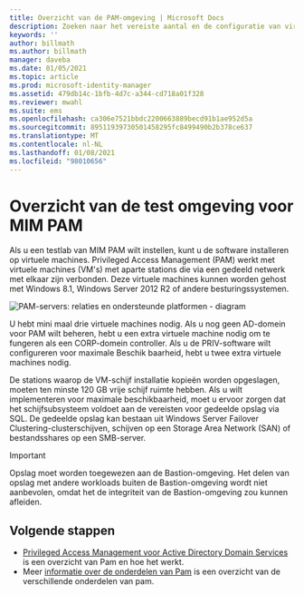 ```yaml
---
title: Overzicht van de PAM-omgeving | Microsoft Docs
description: Zoeken naar het vereiste aantal en de configuratie van virtuele machines die in Privileged Access Management kunnen worden geïmplementeerd
keywords: ''
author: billmath
ms.author: billmath
manager: daveba
ms.date: 01/05/2021
ms.topic: article
ms.prod: microsoft-identity-manager
ms.assetid: 479db14c-1bfb-4d7c-a344-cd718a01f328
ms.reviewer: mwahl
ms.suite: ems
ms.openlocfilehash: ca306e7521bbdc2200663889becd91b1ae952d5a
ms.sourcegitcommit: 89511939730501458295fc8499490b2b378ce637
ms.translationtype: MT
ms.contentlocale: nl-NL
ms.lasthandoff: 01/08/2021
ms.locfileid: "98010656"
---
```

# <a name="mim-pam-test-lab-environment-overview"></a>Overzicht van de test omgeving voor MIM PAM

Als u een testlab van MIM PAM wilt instellen, kunt u de software installeren op virtuele machines.
Privileged Access Management (PAM) werkt met virtuele machines (VM's) met aparte stations die via een gedeeld netwerk met elkaar zijn verbonden. Deze virtuele machines kunnen worden gehost met Windows 8.1, Windows Server 2012 R2 of andere besturingssystemen.

![PAM-servers: relaties en ondersteunde platformen - diagram](media/pam-test-lab-architecture.png)

U hebt mini maal drie virtuele machines nodig.  Als u nog geen AD-domein voor PAM wilt beheren, hebt u een extra virtuele machine nodig om te fungeren als een CORP-domein controller.  Als u de PRIV-software wilt configureren voor maximale Beschik baarheid, hebt u twee extra virtuele machines nodig.

De stations waarop de VM-schijf installatie kopieën worden opgeslagen, moeten ten minste 120 GB vrije schijf ruimte hebben.  Als u wilt implementeren voor maximale beschikbaarheid, moet u ervoor zorgen dat het schijfsubsysteem voldoet aan de vereisten voor gedeelde opslag via SQL.  De gedeelde opslag kan bestaan uit Windows Server Failover Clustering-clusterschijven, schijven op een Storage Area Network (SAN) of bestandsshares op een SMB-server.

> [!IMPORTANT]
> Opslag moet worden toegewezen aan de Bastion-omgeving. Het delen van opslag met andere workloads buiten de Bastion-omgeving wordt niet aanbevolen, omdat het de integriteit van de Bastion-omgeving zou kunnen afleiden.

## <a name="next-steps"></a>Volgende stappen

- [Privileged Access Management voor Active Directory Domain Services](privileged-identity-management-for-active-directory-domain-services.md) is een overzicht van Pam en hoe het werkt.
- Meer [informatie over de onderdelen van Pam](principles-of-operation.md) is een overzicht van de verschillende onderdelen van pam.
